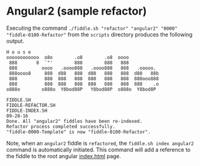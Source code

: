 Angular2 (sample refactor)
======

Executing the command `./fiddle.sh "refactor" "angular2" "0000" "fiddle-0100-Refactor"` from the `scripts` directory produces
the following output.

    H o u s e
    oooooooooooo  o8o        .o8        .o8  oooo
     888       8  `"'        888        888   888
     888         oooo   .oooo888   .oooo888   888   .ooooo.
     888oooo8     888  d88   888  d88   888   888  d88   88b
     888          888  888   888  888   888   888  888ooo888
     888          888  888   888  888   888   888  888    .o
    o888o        o888o  Y8bod88P   Y8bod88P  o888o  Y8bod8P
    
    FIDDLE.SH
    FIDDLE-REFACTOR.SH
    FIDDLE-INDEX.SH
    09-28-16
    Done. All "angular2" fiddles have been re-indexed.
    Refactor process completed successfully.
    "fiddle-0000-Template" is now "fiddle-0100-Refactor".


Note, when an `angular2` fiddle is `refactored`, the `fiddle.sh index angular2` command is automatically initiated.  This 
command will add a reference to the fiddle to the root angular [index.html](index.html) page.


